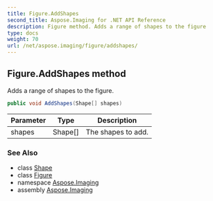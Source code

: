 ```yaml
---
title: Figure.AddShapes
second_title: Aspose.Imaging for .NET API Reference
description: Figure method. Adds a range of shapes to the figure
type: docs
weight: 70
url: /net/aspose.imaging/figure/addshapes/
---
```

## Figure.AddShapes method

Adds a range of shapes to the figure.

```csharp
public void AddShapes(Shape[] shapes)
```

| Parameter | Type | Description |
| --- | --- | --- |
| shapes | Shape[] | The shapes to add. |

### See Also

* class [Shape](../../shape/)
* class [Figure](../)
* namespace [Aspose.Imaging](../../figure/)
* assembly [Aspose.Imaging](../../../)


